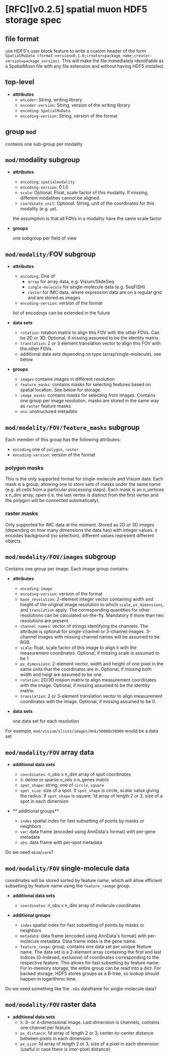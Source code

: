 # [RFC][v0.2.5] spatial muon HDF5 storage spec
## file format
use HDF5's user block feature to write a custom header of the form `SpatialMuData (format-version=0.1.0;creator=package_name;creator-version=package_version)`. This will make the file immediately identifiable as a SpatialMuon file with any file extension and without having HDF5 installed.

## top-level
- **attributes**
    - `encoder`: String, writing library
    - `encoder-version`: String, version of the writing library
    - `encoding`: `SpatialMuData`
    - `encoding-version`: String, version of the format

## group `mod`
contains one sub-group per modality

## `mod/`modality subgroup
- **attributes**
    - `encoding`: `spatialmodality`
    - `encoding-version`: 0.1.0
    - `scale`: Optional. Float, scale factor of this modality. If missing, different modalities cannot be aligned.
    - `coordinate_unit`: Optional. String, unit of the coordinates for this modality (e.g. `µm`).

    the assumption is that all FOVs in a modality have the same scale factor
- **groups**

    one subgroup per field of view

## `mod/modality/`FOV subgroup
- **attributes**
    - `encoding`: One of
        - `array` for array data, e.g. Visium/SlideSeq
        - `single-molecule` for single-molecule data (e.g. SeqFISH)
        - `raster` for IMC data, where expression data are on a regular grid and are stored as images
    - `encoding-version`: version of the format

    list of encodings can be extended in the future

- **data sets**
    - `rotation`: rotation matrix to align this FOV with the other FOVs. Can be 2D or 3D. Optional, if missing assumed to be the identity matrix.
    - `translation`: 2 or 3 element translation vector to align this FOV with the other FOVs.
    - additional data sets depending on type (array/single-molecule), see below

- **groups**
    - `images` contains images in different resolution
    - `feature_masks`: contains masks for selecting features based on spatial location. See below for storage.
    - `image_masks`: contains masks for selecting from images. Contains one group per image resolution, masks are stored in the same way as `raster` feature masks.
    - `uns`: unstructured metadata

## `mod/modality/FOV/feature_masks` subgroup
Each member of this group has the following attributes:

- `encoding` one of `polygon`, `raster`
- `encoding-version`: version of the format

### polygon masks
This is the only supported format for single-molecule and Visium data. Each mask is a group, allowing one to store sets of masks under the same name (e.g. all cells from a particular processing steps). Each mask is an n_vertices x n_dim array, open (i.e. the last vertex is distinct from the first vertex and the polygon will be connected automatically).

### raster masks
Only supported for IMC data at the moment. Stored as 2D or 3D images (depending on how many dimensions the data has) with integer values. `0` encodes background (no selection), different values represent different objects.

## `mod/modality/FOV/images` subgroup
Contains one group per image. Each image group contains:

- **attributes**
    - `encoding`: `image`
    - `encoding-version`: version of the format
    - `base_resolution`: 2-element integer vector containing width and hieght of the original image resolution to which `scale`, `px_dimensions`, and `translation` apply. The corresponding quantities for other resolutions can be calculated on-the-fly. Mandatory if more than two resolutions are present.
    - `channel_names`: vector of strings identifying the channels. The attribute is optional for single-channel or 3-channel images. 3-channel images with missing channel names will be assumed to be RGB.
    - `scale`: float, scale factor of this image to align it with the measurement coordinates. Optional, if missing scale is assumed to be 1
    - `px_dimensions`: 2-element vector, width and height of one pixel in the same units that the coordinates are in. Optional, if missing both width and heigt are assumed to be one.
    - `rotation`: 2D/3D rotaion matrix to align measurement coordinates with the image. Optional, if missing assumed to be the identity matrix.
    - `translation`: 2 or 3-element translation vector to align measurement coordinates with the image. Optional, if missing assumed to be 0.

- **data sets**

    one data set for each resolution

For example, `mod/visium/slice1/images/HnE/50000x50000` would be a data set

## `mod/modality/FOV` array data
- **additional data sets**
    - `coordinates`: n_obs x n_dim array of spot coordinates
    - `X`: dense or sparse n_obs x n_genes matrix
    - `spot_shape`: string, one of `circle`, `square`
    - `spot_size`: size of a spot. If `spot_shape` is circle, scalar value giving the radius. If `spot_shape` is square, 1d array of length 2 or 3, size of a spot in each dimension

- ** additional groups**
    - `index` spatial index for fast subsetting of points by masks or neighbors
    - `var`: data frame (encoded using AnnData's format) with per-gene metadata
    - `obs`: data frame with per-spot metadata

Do we need `obsm`/`varm`?

## `mod/modality/FOV` single-molecule data
coordinates will be stored sorted by feature name, which will allow efficient subsetting by feature name using the `feature_ranmge` group.

- **additional data sets**
    - `coordinates`: n_obs x n_dim array of molecule coordinates

- **additional groups**
    - `index` spatial index for fast subsetting of points by masks or neighbors
    - `metadata`: data frame (encoded using AnnData's format) with per-molecule metadata. Data frame index is the gene name.
    - `feature_range`: group, contains one data set per unique feature name. The data set is a 2-element array containing the first and last indices (0-indexed, exclusive) of coordinates corresponding to the respective feature. This allows for fast subsetting by feature name: For in-memory storage, the entire group can be read into a dict. For backed storage, HDF5 stores groups as a B-tree, so lookup should happen in logarithmic time.

Do we need something like the `.obs` dataframe for single-molecule data?

## `mod/modality/FOV` raster data
- **additional data sets**
    - `X`: 3- or 4-dimensional image. Last dimension is channels, contains one channel per feature.
    - `px_distance`: 1d array of length 2 or 3, center-to-center distance between pixels in each dimension
    - `px_size`: 1d array of length 2 or 3, size of a pixel in each dimension (useful in case there is inter-pixel distance)
